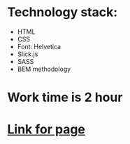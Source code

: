 
# Technology stack:
* HTML
* CSS
* Font: Helvetica
* Slick.js
* SASS
* BEM methodology
# Work time is 2 hour

# [Link for page](https://nikita1999ua.github.io/goodface.github.io/)
